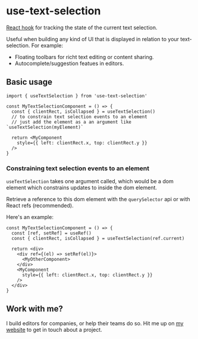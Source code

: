 # use-text-selection

[React hook](https://reactjs.org/docs/hooks-reference.html) for tracking the state of the current text selection.

Useful when building any kind of UI that is displayed in relation to your text-selection. For example:
- Floating toolbars for richt text editing or content sharing.
- Autocomplete/suggestion featues in editors.

## Basic usage

```tsx
import { useTextSelection } from 'use-text-selection'

const MyTextSelectionComponent = () => {
  const { clientRect, isCollapsed } = useTextSelection()
  // to constrain text selection events to an element
  // just add the element as a an argument like `useTextSelection(myElement)`

  return <MyComponent
    style={{ left: clientRect.x, top: clientRect.y }}
  />
}
```

### Constraining text selection events to an element

`useTextSelection` takes one argument called, which would be a dom element which constrains updates to inside the dom element.

Retrieve a reference to this dom element with the `querySelector` api or with React refs (recommended).

Here's an example:

```tsx
const MyTextSelectionComponent = () => {
  const [ref, setRef] = useRef()
  const { clientRect, isCollapsed } = useTextSelection(ref.current)

  return <div>
    <div ref={(el) => setRef(el)}>
      <MyOtherComponent>
    </div>
    <MyComponent
      style={{ left: clientRect.x, top: clientRect.y }}
    />
  </div>
}
```
## Work with me?

I build editors for companies, or help their teams do so. Hit me up on [my website](http://jkrsp.com) to get in touch about a project.
